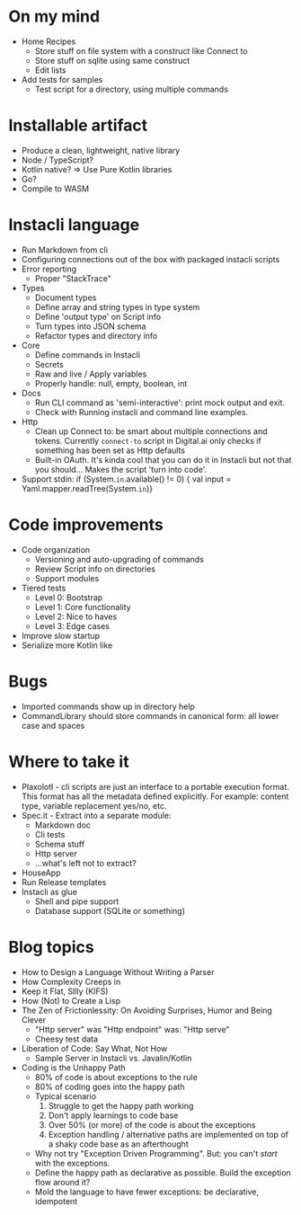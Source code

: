 # On my mind

* Home Recipes
    * Store stuff on file system with a construct like Connect to
    * Store stuff on sqlite using same construct
    * Edit lists
* Add tests for samples
    * Test script for a directory, using multiple commands

# Installable artifact

* Produce a clean, lightweight, native library
* Node / TypeScript?
* Kotlin native? => Use Pure Kotlin libraries
* Go?
* Compile to WASM

# Instacli language

* Run Markdown from cli
* Configuring connections out of the box with packaged instacli scripts
* Error reporting
    * Proper "StackTrace"
* Types
    * Document types
    * Define array and string types in type system
    * Define 'output type' on Script info
    * Turn types into JSON schema
    * Refactor types and directory info
* Core
    * Define commands in Instacli
    * Secrets
    * Raw and live / Apply variables
    * Properly handle: null, empty, boolean, int
* Docs
    * Run CLI command as 'semi-interactive': print mock output and exit.
    * Check with Running instacli and command line examples.
* Http
    * Clean up Connect to: be smart about multiple connections and tokens. Currently `connect-to` script in Digital.ai
      only checks if something has been set as Http defaults
    * Built-in OAuth. It's kinda cool that you can do it in Instacli but not that you should... Makes the script 'turn
      into code'.
* Support stdin:
  if (System.`in`.available() != 0) { val input = Yaml.mapper.readTree(System.`in`)}

# Code improvements

* Code organization
    * Versioning and auto-upgrading of commands
    * Review Script info on directories
    * Support modules
* Tiered tests
    * Level 0: Bootstrap
    * Level 1: Core functionality
    * Level 2: Nice to haves
    * Level 3: Edge cases
* Improve slow startup
* Serialize more Kotlin like

# Bugs

* Imported commands show up in directory help
* CommandLibrary should store commands in canonical form: all lower case and spaces

# Where to take it

* Plaxolotl - cli scripts are just an interface to a portable execution format. This format has all the metadata defined
  explicitly. For example: content type, variable replacement yes/no, etc.
* Spec.it - Extract into a separate module:
    * Markdown doc
    * Cli tests
    * Schema stuff
    * Http server
    * ...what's left not to extract?
* HouseApp
* Run Release templates
* Instacli as glue
    * Shell and pipe support
    * Database support (SQLite or something)

# Blog topics

* How to Design a Language Without Writing a Parser
* How Complexity Creeps in
* Keep it Flat, SIlly (KIFS)
* How (Not) to Create a Lisp
* The Zen of Frictionlessity: On Avoiding Surprises, Humor and Being Clever
    * "Http server" was "Http endpoint" was: "Http serve"
    * Cheesy test data
* Liberation of Code: Say What, Not How
    * Sample Server in Instacli vs. Javalin/Kotlin
* Coding is the Unhappy Path
    * 80% of code is about exceptions to the rule
    * 80% of coding goes into the happy path
    * Typical scenario
        1. Struggle to get the happy path working
        2. Don't apply learnings to code base
        3. Over 50% (or more) of the code is about the exceptions
        4. Exception handling / alternative paths are implemented on top of a shaky code base as an afterthought
    * Why not try "Exception Driven Programming". But: you can't _start_ with the exceptions.
    * Define the happy path as declarative as possible. Build the exception flow around it?
    * Mold the language to have fewer exceptions: be declarative, idempotent
